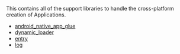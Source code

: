 This contains all of the support libraries to handle the cross-platform
creation of Applications.

- [android_native_app_glue](android_native_app_glue/README.md)
- [dynamic_loader](dynamic_loader/README.md)
- [entry](entry/README.md)
- [log](log/README.md)

